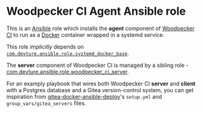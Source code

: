 # Woodpecker CI Agent Ansible role

This is an [Ansible](https://www.ansible.com/) role which installs the **agent** component of [Woodpecker CI](https://woodpecker-ci.org/) to run as a [Docker](https://www.docker.com/) container wrapped in a systemd service.

This role *implicitly* depends on [`com.devture.ansible.role.systemd_docker_base`](https://github.com/devture/com.devture.ansible.role.systemd_docker_base).

The **server** component of Woodpecker CI is managed by a sibling role - [com.devture.ansible.role.woodpecker_ci_server](https://github.com/devture/com.devture.ansible.role.woodpecker_ci_server).

For an examply playbook that wires both Woodpecker CI **server** and **client** with a Postgres database and a Gitea version-control system, you can get inspiration from [gitea-docker-ansible-deploy](https://github.com/spantaleev/gitea-docker-ansible-deploy)'s `setup.yml` and `group_vars/gitea_servers` files.

